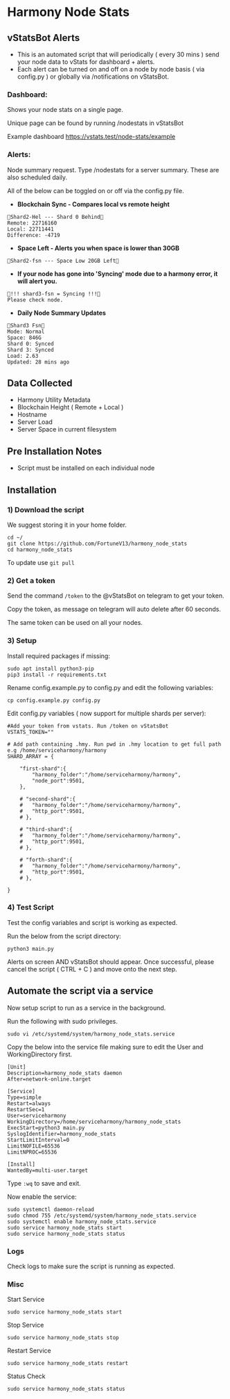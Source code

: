 # Harmony Node Stats

## vStatsBot Alerts
- This is an automated script that will periodically ( every 30 mins ) send your node data to vStats for dashboard + alerts.
- Each alert can be turned on and off on a node by node basis ( via config.py ) or globally via /notifications on vStatsBot.

### Dashboard:

Shows your node stats on a single page.

Unique page can be found by running /nodestats in vStatsBot

Example dashboard https://vstats.test/node-stats/example

### Alerts:

Node summary request. Type /nodestats for a server summary. These are also scheduled daily. 

All of the below can be toggled on or off via the config.py file.

- <b>Blockchain Sync - Compares local vs remote height</b>
```
🔻Shard2-Hel --- Shard 0 Behind🔻
Remote: 22716160
Local: 22711441
Difference: -4719
```
- <b>Space Left - Alerts you when space is lower than 30GB</b>
```
🔻Shard2-fsn --- Space Low 20GB Left🔻
```
- <b>If your node has gone into 'Syncing' mode due to a harmony error, it will alert you.</b>
```
🚨!!! shard3-fsn = Syncing !!!🚨
Please check node.
```
- <b>Daily Node Summary Updates</b>
```
🔶Shard3 Fsn🔶
Mode: Normal
Space: 846G
Shard 0: Synced
Shard 3: Synced
Load: 2.63
Updated: 28 mins ago 
```

## Data Collected
- Harmony Utility Metadata
- Blockchain Height ( Remote + Local )
- Hostname
- Server Load
- Server Space in current filesystem

## Pre Installation Notes
- Script must be installed on each individual node

## Installation 

### 1) Download the script
We suggest storing it in your home folder.

```
cd ~/
git clone https://github.com/FortuneV13/harmony_node_stats
cd harmony_node_stats
```
To update use `git pull`

### 2) Get a token
Send the command `/token` to the @vStatsBot on telegram to get your token.

Copy the token, as message on telegram will auto delete after 60 seconds.

The same token can be used on all your nodes. 

### 3) Setup 
Install required packages if missing:

<!-- `sudo apt update && sudo apt upgrade -y` -->
```
sudo apt install python3-pip
pip3 install -r requirements.txt
```
Rename config.example.py to config.py and edit the following variables:
```
cp config.example.py config.py
```

Edit config.py variables ( now support for multiple shards per server):
```
#Add your token from vstats. Run /token on vStatsBot
VSTATS_TOKEN="" 

# Add path containing .hmy. Run pwd in .hmy location to get full path e.g /home/serviceharmony/harmony 
SHARD_ARRAY = {
	
	"first-shard":{
		"harmony_folder":"/home/serviceharmony/harmony",
		"node_port":9501,
	},
	
	# "second-shard":{
	# 	"harmony_folder":"/home/serviceharmony/harmony",
	# 	"http_port":9501,
	# },
	
	# "third-shard":{
	# 	"harmony_folder":"/home/serviceharmony/harmony",
	# 	"http_port":9501,
	# },
	
    # "forth-shard":{
	# 	"harmony_folder":"/home/serviceharmony/harmony",
	# 	"http_port":9501,
	# },
	
}
```
### 4) Test Script 
Test the config variables and script is working as expected. 

Run the below from the script directory:

```
python3 main.py
```

Alerts on screen AND vStatsBot should appear. Once successful, please cancel the script ( CTRL + C ) and move onto the next step.

## Automate the script via a service 
Now setup script to run as a service in the background. 

Run the following with sudo privileges. 
```
sudo vi /etc/systemd/system/harmony_node_stats.service
```
Copy the below into the service file making sure to edit the User and WorkingDirectory first. 
```
[Unit]
Description=harmony_node_stats daemon
After=network-online.target

[Service]
Type=simple
Restart=always
RestartSec=1
User=serviceharmony
WorkingDirectory=/home/serviceharmony/harmony_node_stats
ExecStart=python3 main.py
SyslogIdentifier=harmony_node_stats
StartLimitInterval=0
LimitNOFILE=65536
LimitNPROC=65536

[Install]
WantedBy=multi-user.target
```
Type `:wq` to save and exit. 

Now enable the service:

```
sudo systemctl daemon-reload
sudo chmod 755 /etc/systemd/system/harmony_node_stats.service
sudo systemctl enable harmony_node_stats.service
sudo service harmony_node_stats start
sudo service harmony_node_stats status
```

### Logs
Check logs to make sure the script is running as expected. 

### Misc
Start Service
```
sudo service harmony_node_stats start
```

Stop Service
```
sudo service harmony_node_stats stop
```
Restart Service
```
sudo service harmony_node_stats restart
```

Status Check
```
sudo service harmony_node_stats status
```
